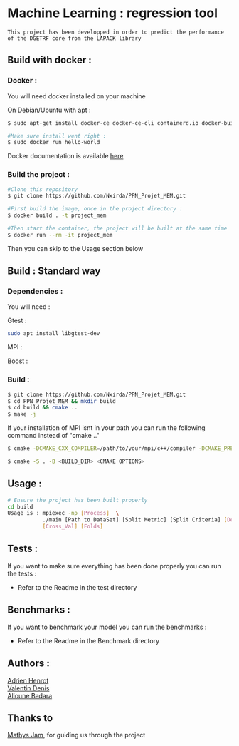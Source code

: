 # Machine Learning : regression tool

    This project has been developped in order to predict the performance of the DGETRF core from the LAPACK library

## Build with docker :

### Docker :

You will need docker installed on your machine

On Debian/Ubuntu with apt :

```sh
$ sudo apt-get install docker-ce docker-ce-cli containerd.io docker-buildx-plugin docker-compose-plugin

#Make sure install went right :
$ sudo docker run hello-world
```

Docker documentation is available [here](https://docs.docker.com/engine/install/)

### Build the project :

```sh
#Clone this repository
$ git clone https://github.com/Nxirda/PPN_Projet_MEM.git

#First build the image, once in the project directory :
$ docker build . -t project_mem 

#Then start the container, the project will be built at the same time
$ docker run --rm -it project_mem
```

Then you can skip to the Usage section below


## Build : Standard way

### Dependencies :

You will need :

Gtest : 

```sh
sudo apt install libgtest-dev
```

MPI :

Boost : 

### Build :

```sh
$ git clone https://github.com/Nxirda/PPN_Projet_MEM.git
$ cd PPN_Projet_MEM && mkdir build
$ cd build && cmake ..
$ make -j
```

If your installation of MPI isnt in your path you can run the following command
instead of "cmake .."

```sh
$ cmake -DCMAKE_CXX_COMPILER=/path/to/your/mpi/c++/compiler -DCMAKE_PREFIX_PATH=/path/to/your/mpi/installation ..
```

```sh
$ cmake -S . -B <BUILD_DIR> <CMAKE OPTIONS>
```

## Usage :

```sh
# Ensure the project has been built properly
cd build
Usage is : mpiexec -np [Process]  \
           ./main [Path to DataSet] [Split Metric] [Split Criteria] [Depth] [Number of Trees] \
           [Cross_Val] [Folds]
```

## Tests : 

If you want to make sure everything has been done properly you
can run the tests :

- Refer to the Readme in the test directory

## Benchmarks : 

If you want to benchmark your model you can run the benchmarks :

- Refer to the Readme in the Benchmark directory


## Authors :
[Adrien Henrot](https://github.com/Nxirda) \
[Valentin Denis](https://github.com/valde3003)  \
[Alioune Badara](https://github.com/Alioune-Badara)  

## Thanks to

[Mathys Jam](https://github.com/Thukisdo), for guiding us through the project
